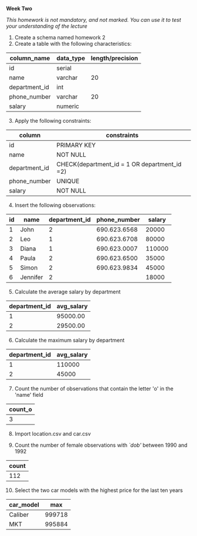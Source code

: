 **Week Two**

_This homework is not mandatory, and not marked. You can use it to test your 
understanding of the lecture_

1. Create a schema named homework 2
2. Create a table with the following characteristics:

| column_name   | data_type | length/precision |
|---------------|-----------|------------------|
| id            | serial    |                  |
| name          | varchar   | 20               |
| department_id | int       |                  |
| phone_number  | varchar   | 20               |
| salary        | numeric   |                  |

3. Apply the following constraints:

| column        | constraints                                  |
|---------------|----------------------------------------------|
| id            | PRIMARY KEY                                  |
| name          | NOT NULL                                     |
| department_id | CHECK(department_id = 1 OR department_id =2) |
| phone_number  | UNIQUE                                       |
| salary        | NOT NULL                                     |

4. Insert the following observations:

| id | name     | department_id | phone_number | salary |
|----|----------|---------------|--------------|--------|
| 1  | John     | 2             | 690.623.6568 | 20000  |
| 2  | Leo      | 1             | 690.623.6708 | 80000  |
| 3  | Diana    | 1             | 690.623.0007 | 110000 |
| 4  | Paula    | 2             | 690.623.6500 | 35000  |
| 5  | Simon    | 2             | 690.623.9834 | 45000  |
| 6  | Jennifer | 2             |              | 18000  |

5. Calculate the average salary by department

| department_id | avg_salary |
|---------------|------------|
| 1             | 95000.00   |
| 2             | 29500.00   |

6. Calculate the maximum salary by department

| department_id | avg_salary |
|---------------|------------|
| 1             | 110000     |
| 2             | 45000      |

7. Count the number of observations that contain the letter 'o' in the 'name' field

| count_o |
|---------|
| 3       |

8. Import location.csv and car.csv

9. Count the number of female observations with _`dob'_ between 1990 and 1992

| count |
|-------|
| 112   |

10. Select the two car models with the highest price for the last ten years

| car_model | max    |
|-----------|--------|
| Caliber   | 999718 |
| MKT       | 995884 |

